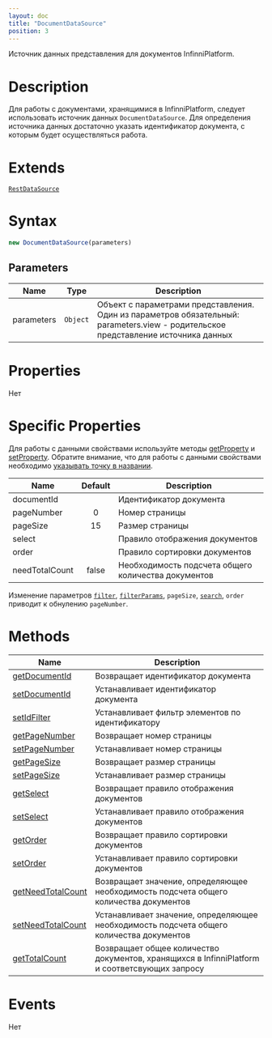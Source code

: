 ```yaml
---
layout: doc
title: "DocumentDataSource"
position: 3
---
```


Источник данных представления для документов InfinniPlatform.

# Description

Для работы с документами, хранящимися в InfinniPlatform, следует использовать источник данных
`DocumentDataSource`. Для определения источника данных достаточно указать идентификатор документа, с которым будет
осуществляться работа.

# Extends

[`RestDataSource`](../RestDataSource/)

# Syntax

```js
new DocumentDataSource(parameters)
```

## Parameters

|Name|Type|Description|
|----|----------|---------|
|parameters|`Object`| Объект с параметрами представления. Один из параметров обязательный: parameters.view - родительское представление источника данных|


# Properties

Нет

# Specific Properties

Для работы с данными свойствами используйте методы [getProperty](../BaseDataSource/BaseDataSource.getProperty/) и [setProperty](../BaseDataSource/BaseDataSource.setProperty/).
Обратите внимание, что для работы с данными свойствами необходимо [указывать точку в названии](../BaseDataSource/BaseDataSource.getProperty/#path-rules).

|Name|Default|Description|
|----|:-----:|---------|
|documentId| |Идентификатор документа|
|pageNumber|0|Номер страницы|
|pageSize|15|Размер страницы|
|select| |Правило отображения документов|
|order| |Правило сортировки документов|
|needTotalCount|false|Необходимость подсчета общего количества документов|

Изменение параметров [`filter`](../BaseDataSource/#specific-properties), [`filterParams`](../BaseDataSource/#specific-properties), `pageSize`, [`search`](../BaseDataSource/#specific-properties), `order` приводит к обнулению `pageNumber`.

# Methods

|Name|Description|
|----|---------|
|[getDocumentId](DocumentDataSource.getDocumentId/)|Возвращает идентификатор документа|
|[setDocumentId](DocumentDataSource.setDocumentId/)|Устанавливает идентификатор документа|
|[setIdFilter](DocumentDataSource.setIdFilter/)|Устанавливает фильтр элементов по идентификатору|
|[getPageNumber](DocumentDataSource.getPageNumber/)|Возвращает номер страницы|
|[setPageNumber](DocumentDataSource.setPageNumber/)|Устанавливает номер страницы|
|[getPageSize](DocumentDataSource.getPageSize/)|Возвращает размер страницы|
|[setPageSize](DocumentDataSource.setPageSize/)|Устанавливает размер страницы|
|[getSelect](DocumentDataSource.getSelect/)|Возвращает правило отображения документов|
|[setSelect](DocumentDataSource.setSelect/)|Устанавливает правило отображения документов|
|[getOrder](DocumentDataSource.getOrder/)|Возвращает правило сортировки документов|
|[setOrder](DocumentDataSource.setOrder/)|Устанавливает правило сортировки документов|
|[getNeedTotalCount](DocumentDataSource.getNeedTotalCount/)|Возвращает значение, определяющее необходимость подсчета общего количества документов|
|[setNeedTotalCount](DocumentDataSource.setNeedTotalCount/)|Устанавливает значение, определяющее необходимость подсчета общего количества документов|
|[getTotalCount](DocumentDataSource.getTotalCount/)|Возвращает общее количество документов, хранящихся в InfinniPlatform и соответсвующих запросу|

# Events

Нет
